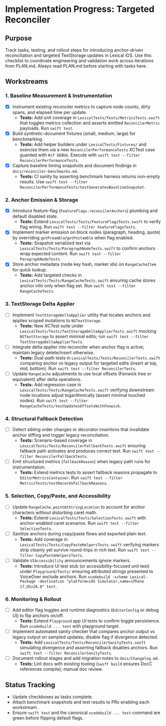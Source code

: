 # Implementation Progress: Targeted Reconciler

## Purpose
Track tasks, testing, and rollout steps for introducing anchor-driven reconciliation and targeted TextStorage updates in Lexical iOS. Use this checklist to coordinate engineering and validation work across iterations from PLAN.md. Aleays read PLAN.md before starting with tasks here.

## Workstreams

### 1. Baseline Measurement & Instrumentation
- [x] Instrument existing reconciler metrics to capture node counts, dirty spans, and elapsed time per update.
  - **Tests:** Add unit coverage in `LexicalTests/Tests/MetricsTests.swift` that toggles metrics collection and asserts emitted `ReconcilerMetric` payloads. Run `swift test`.
- [x] Build synthetic-document fixtures (small, medium, large) for benchmarking.
  - **Tests:** Add helper builders under `LexicalTests/Fixtures/` and exercise them via a new `ReconcilerPerformanceTests` XCTest case guarded with `#if DEBUG`. Execute with `swift test --filter ReconcilerPerformanceTests`.
- [x] Capture baseline timing snapshots and document findings in `docs/reconciler-benchmarks.md`.
  - **Tests:** CI sanity by asserting benchmark harness returns non-empty results. Use `swift test --filter ReconcilerPerformanceTests/testGeneratesBaselineSnapshot`.

### 2. Anchor Emission & Storage
- [x] Introduce feature-flag (`FeatureFlags.reconcilerAnchors`) plumbing and default disabled state.
  - **Tests:** Extend `LexicalTests/Tests/FeatureFlagsTests.swift` to verify flag wiring. Run `swift test --filter FeatureFlagsTests`.
- [x] Implement marker emission on block nodes (paragraph, heading, quote) by overriding `getPreamble`/`getPostamble` when flag enabled.
  - **Tests:** Snapshot serialized text via `LexicalTests/Tests/ParagraphNodeTests.swift` to confirm anchors wrap expected content. Run `swift test --filter ParagraphNodeTests`.
- [x] Store anchor metadata (node key hash, marker ids) on `RangeCacheItem` for quick lookup.
  - **Tests:** Add targeted checks in `LexicalTests/Tests/RangeCacheTests.swift` ensuring cache stores anchor info only when flag set. Run `swift test --filter RangeCacheTests`.

### 3. TextStorage Delta Applier
- [ ] Implement `TextStorageDeltaApplier` utility that locates anchors and applies scoped mutations to `NSTextStorage`.
  - **Tests:** New XCTest suite under `LexicalTests/Tests/TextStorageDeltaApplierTests.swift` mocking `NSTextStorage` to assert minimal edits; run `swift test --filter TextStorageDeltaApplierTests`.
- [ ] Integrate delta applier into reconciler when anchor flag is active; maintain legacy delete/insert otherwise.
  - **Tests:** Dual-path tests in `LexicalTests/Tests/ReconcilerTests.swift` comparing anchor vs legacy output for targeted edits (insert at top, mid, bottom). Run `swift test --filter ReconcilerTests`.
- [ ] Update `RangeCache` adjustments to use local offsets (Fenwick tree or equivalent) after delta operations.
  - **Tests:** Add regression case in `LexicalTests/Tests/RangeCacheTests.swift` verifying downstream node locations adjust logarithmically (assert minimal touched nodes). Run `swift test --filter RangeCacheTests/testUpdatesOffsetsWithFenwick`.

### 4. Structural Fallback Detection
- [ ] Detect sibling order changes or decorator insertions that invalidate anchor diffing and trigger legacy reconciliation.
  - **Tests:** Scenario-based coverage in `LexicalTests/Tests/ReconcilerFallbackTests.swift` ensuring fallback path activates and produces correct text. Run `swift test --filter ReconcilerFallbackTests`.
- [ ] Emit structured metrics (`fallbackReason`) when legacy path runs for instrumentation.
  - **Tests:** Extend metrics tests to assert fallback reasons propagate to `EditorMetricsContainer`. Run `swift test --filter MetricsTests/testRecordsFallbackReasons`.

### 5. Selection, Copy/Paste, and Accessibility
- [ ] Update `RangeCache.pointAtStringLocation` to account for anchor characters without disturbing caret math.
  - **Tests:** Extend `LexicalTests/Tests/SelectionTests.swift` with anchor-enabled caret scenarios. Run `swift test --filter SelectionTests`.
- [ ] Sanitize anchors during copy/paste flows and exported plain text.
  - **Tests:** Add coverage in `LexicalTests/Tests/CopyPasteHelpersTests.swift` verifying markers strip cleanly yet survive round-trips in rich text. Run `swift test --filter CopyPasteHelpersTests`.
- [ ] Validate `UIAccessibility` announcements ignore markers.
  - **Tests:** Introduce UI test stub (or accessibility-focused unit test) under `Playground/Tests/` ensuring attributed strings presented to VoiceOver exclude anchors. Run `xcodebuild -scheme Lexical-Package -destination "platform=iOS Simulator,name=iPhone 17,OS=26.0" test`.

### 6. Monitoring & Rollout
- [ ] Add editor flag toggles and runtime diagnostics (`EditorConfig` or debug UI) to flip anchors on/off.
  - **Tests:** Extend `Playground` app UI tests to confirm toggle persistence. Run `xcodebuild ... test` with playground target.
- [ ] Implement automated sanity checker that compares anchor output vs legacy output on sampled updates; disable flag if divergence detected.
  - **Tests:** Add `LexicalTests/Tests/ReconcilerSanityTests.swift` simulating divergence and asserting fallback disables anchors. Run `swift test --filter ReconcilerSanityTests`.
- [ ] Document rollout stages and add migration notes to `docs/Changelog.md`.
  - **Tests:** Lint docs with existing tooling (`swift build` ensures DocC references compile); manual doc review.

## Status Tracking
- Update checkboxes as tasks complete.
- Attach benchmark snapshots and test results to PRs enabling each workstream.
- Ensure `swift test` and the canonical `xcodebuild ... test` command are green before flipping default flags.
